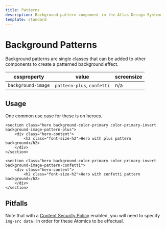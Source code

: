 ```yaml
---
title: Patterns
description: Background pattern component in the Atlas Design System
template: standard
---
```


# Background Patterns

Background patterns are single classes that can be added to other components to create a patterned background effect.

| cssproperty        | value                      | screensize |
| ------------------ | -------------------------- | ---------- |
| `background-image` | `pattern-plus`, `confetti` | n/a        |

## Usage

One common use case for these is on heroes.

```html-no-indent
<section class="hero background-color-primary color-primary-invert background-image-pattern-plus">
	<div class="hero-content">
		<h2 class="font-size-h2">Hero with plus pattern background</h2>
	</div>
</section>
```

```html-no-indent
<section class="hero background-color-primary color-primary-invert background-image-pattern-confetti">
	<div class="hero-content">
		<h2 class="font-size-h2">Hero with confetti pattern background</h2>
	</div>
</section>
```

## Pitfalls

Note that with a [Content Security Policy](https://developer.mozilla.org/en-US/docs/Web/HTTP/CSP) enabled, you will need to specify `img-src data:` in order for these Atomics to be effectual.
